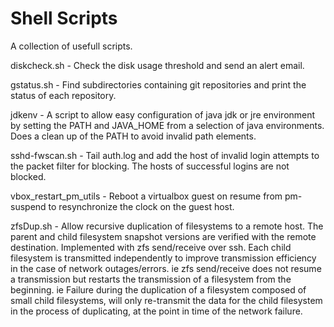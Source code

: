 Shell Scripts
=============

A collection of usefull scripts.

diskcheck.sh - Check the disk usage threshold and send an alert email.

gstatus.sh - Find subdirectories containing git repositories and print the
    status of each repository.

jdkenv - A script to allow easy configuration of java jdk or jre environment by
    setting the PATH and JAVA_HOME from a selection of java environments. Does
    a clean up of the PATH to avoid invalid path elements.

sshd-fwscan.sh - Tail auth.log and add the host of invalid login attempts to
    the packet filter for blocking. The hosts of successful logins are not
    blocked.

vbox_restart_pm_utils - Reboot a virtualbox guest on resume from pm-suspend to
    resynchronize the clock on the guest host.

zfsDup.sh - Allow recursive duplication of filesystems to a remote host. The
    parent and child filesystem snapshot versions are verified with the remote
    destination. Implemented with zfs send/receive over ssh.
    Each child filesystem is transmitted independently to improve transmission
    efficiency in the case of network outages/errors. ie zfs send/receive does
    not resume a transmission but restarts the transmission of a filesystem
    from the beginning. ie Failure during the duplication of a filesystem
    composed of small child filesystems, will only re-transmit the data for the
    child filesystem in the process of duplicating, at the point in time of
    the network failure.
